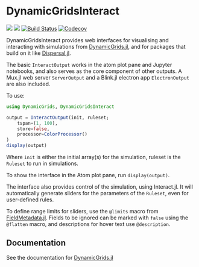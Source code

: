 # DynamicGridsInteract

[![](https://img.shields.io/badge/docs-stable-blue.svg)](https://cesaraustralia.github.io/DynamicGridsInteract.jl/stable)
[![](https://img.shields.io/badge/docs-dev-blue.svg)](https://cesaraustralia.github.io/DynamicGridsInteract.jl/dev)
[![Build Status](https://travis-ci.org/cesaraustralia/DynamicGridsInteract.jl.svg?branch=master)](https://travis-ci.org/cesaraustralia/DynamicGridsInteract.jl)
[![Codecov](https://codecov.io/gh/cesaraustralia/DynamicGridsInteract.jl/branch/master/graph/badge.svg)](https://codecov.io/gh/cesaraustralia/DynamicGridsInteract.jl)

DynamicGridsInteract provides web interfaces for visualising and interacting
with simulations from
[DynamicGrids.jl](https://cesaraustralia.github.io/DynamicGrids.jl), and for
packages that build on it like [Dispersal.jl](https://cesaraustralia.github.io/Dispersal.jl). 

The basic `InteractOutput` works in the atom plot pane and Jupyter notebooks,
and also serves as the core component of other outputs. A Mux.jl web server
`ServerOutput` and a Blink.jl electron app `ElectronOutput` are also
included.


To use:

```julia
using DynamicGrids, DynamicGridsInteract

output = InteractOutput(init, ruleset; 
    tspan=(1, 100), 
    store=false, 
    processor=ColorProcessor()
)
display(output)
```

Where `init` is either the initial array(s) for the simulation, ruleset is the
`Ruleset` to run in simulations. 

To show the interface in the Atom plot pane, run `display(output)`.

The interface also provides control of the simulation, using Interact.jl. It
will automatically generate sliders for the parameters of the `Ruleset`, even
for user-defined rules. 

To define range limits for sliders, use the `@limits` macro from
[FieldMetadata.jl](https://github.com/rafaqz/FieldMetadata.jl/). Fields to be
ignored can be marked with `false` using the `@flatten` macro, and descriptions for
hover text use `@description`.

## Documentation

See the documentation for [DynamicGrids.jl](https://cesaraustralia.github.io/DynamicGrids.jl/dev/)
